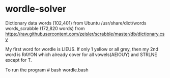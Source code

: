 # wordle-solver

Dictionary data 
    words (102,401) from Ubuntu /usr/share/dict/words
    words_scrabble (172,820 words) from https://raw.githubusercontent.com/zeisler/scrabble/master/db/dictionary.csv

My first word for wordle is LIEUS. If only 1 yellow or all grey, then my 2nd word is RAYON which already cover for all vowels(AEIOUY) and STRLNE except for T.

To run the program
    # bash wordle.bash